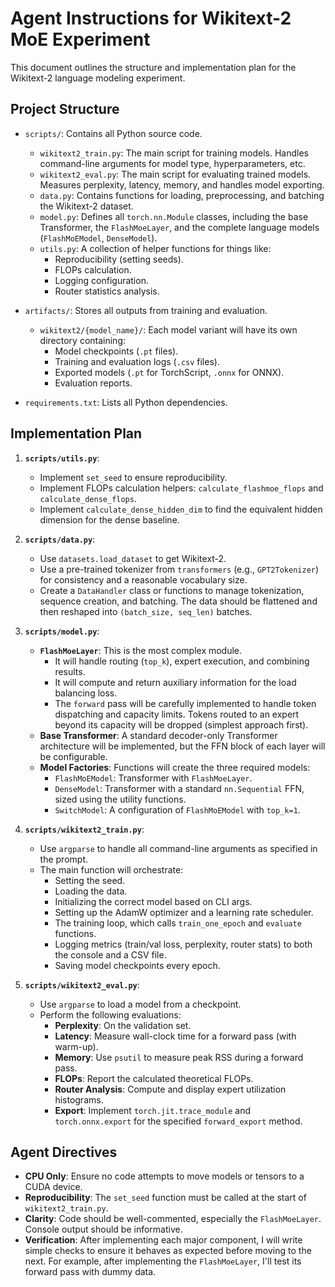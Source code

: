 # Agent Instructions for Wikitext-2 MoE Experiment

This document outlines the structure and implementation plan for the Wikitext-2 language modeling experiment.

## Project Structure

- `scripts/`: Contains all Python source code.
  - `wikitext2_train.py`: The main script for training models. Handles command-line arguments for model type, hyperparameters, etc.
  - `wikitext2_eval.py`: The main script for evaluating trained models. Measures perplexity, latency, memory, and handles model exporting.
  - `data.py`: Contains functions for loading, preprocessing, and batching the Wikitext-2 dataset.
  - `model.py`: Defines all `torch.nn.Module` classes, including the base Transformer, the `FlashMoeLayer`, and the complete language models (`FlashMoEModel`, `DenseModel`).
  - `utils.py`: A collection of helper functions for things like:
    - Reproducibility (setting seeds).
    - FLOPs calculation.
    - Logging configuration.
    - Router statistics analysis.

- `artifacts/`: Stores all outputs from training and evaluation.
  - `wikitext2/{model_name}/`: Each model variant will have its own directory containing:
    - Model checkpoints (`.pt` files).
    - Training and evaluation logs (`.csv` files).
    - Exported models (`.pt` for TorchScript, `.onnx` for ONNX).
    - Evaluation reports.

- `requirements.txt`: Lists all Python dependencies.

## Implementation Plan

1.  **`scripts/utils.py`**:
    - Implement `set_seed` to ensure reproducibility.
    - Implement FLOPs calculation helpers: `calculate_flashmoe_flops` and `calculate_dense_flops`.
    - Implement `calculate_dense_hidden_dim` to find the equivalent hidden dimension for the dense baseline.

2.  **`scripts/data.py`**:
    - Use `datasets.load_dataset` to get Wikitext-2.
    - Use a pre-trained tokenizer from `transformers` (e.g., `GPT2Tokenizer`) for consistency and a reasonable vocabulary size.
    - Create a `DataHandler` class or functions to manage tokenization, sequence creation, and batching. The data should be flattened and then reshaped into `(batch_size, seq_len)` batches.

3.  **`scripts/model.py`**:
    - **`FlashMoeLayer`**: This is the most complex module.
      - It will handle routing (`top_k`), expert execution, and combining results.
      - It will compute and return auxiliary information for the load balancing loss.
      - The `forward` pass will be carefully implemented to handle token dispatching and capacity limits. Tokens routed to an expert beyond its capacity will be dropped (simplest approach first).
    - **Base Transformer**: A standard decoder-only Transformer architecture will be implemented, but the FFN block of each layer will be configurable.
    - **Model Factories**: Functions will create the three required models:
      - `FlashMoEModel`: Transformer with `FlashMoeLayer`.
      - `DenseModel`: Transformer with a standard `nn.Sequential` FFN, sized using the utility functions.
      - `SwitchModel`: A configuration of `FlashMoEModel` with `top_k=1`.

4.  **`scripts/wikitext2_train.py`**:
    - Use `argparse` to handle all command-line arguments as specified in the prompt.
    - The main function will orchestrate:
      - Setting the seed.
      - Loading the data.
      - Initializing the correct model based on CLI args.
      - Setting up the AdamW optimizer and a learning rate scheduler.
      - The training loop, which calls `train_one_epoch` and `evaluate` functions.
      - Logging metrics (train/val loss, perplexity, router stats) to both the console and a CSV file.
      - Saving model checkpoints every epoch.

5.  **`scripts/wikitext2_eval.py`**:
    - Use `argparse` to load a model from a checkpoint.
    - Perform the following evaluations:
      - **Perplexity**: On the validation set.
      - **Latency**: Measure wall-clock time for a forward pass (with warm-up).
      - **Memory**: Use `psutil` to measure peak RSS during a forward pass.
      - **FLOPs**: Report the calculated theoretical FLOPs.
      - **Router Analysis**: Compute and display expert utilization histograms.
      - **Export**: Implement `torch.jit.trace_module` and `torch.onnx.export` for the specified `forward_export` method.

## Agent Directives

- **CPU Only**: Ensure no code attempts to move models or tensors to a CUDA device.
- **Reproducibility**: The `set_seed` function must be called at the start of `wikitext2_train.py`.
- **Clarity**: Code should be well-commented, especially the `FlashMoeLayer`. Console output should be informative.
- **Verification**: After implementing each major component, I will write simple checks to ensure it behaves as expected before moving to the next. For example, after implementing the `FlashMoeLayer`, I'll test its forward pass with dummy data.

